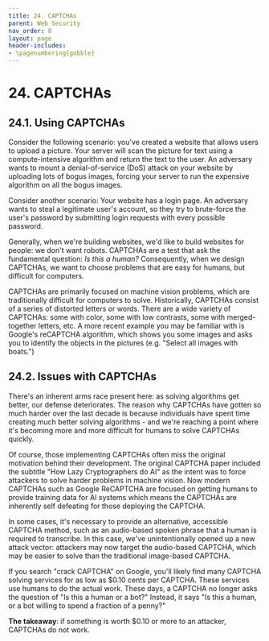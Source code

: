 ```yaml
---
title: 24. CAPTCHAs
parent: Web Security
nav_order: 8
layout: page
header-includes:
- \pagenumbering{gobble}
---
```


# 24. CAPTCHAs

## 24.1. Using CAPTCHAs

Consider the following scenario: you've created a website that allows users to upload a picture. Your server will scan the picture for text using a compute-intensive algorithm and return the text to the user. An adversary wants to mount a denial-of-service (DoS) attack on your website by uploading lots of bogus images, forcing your server to run the expensive algorithm on all the bogus images.

Consider another scenario: Your website has a login page. An adversary wants to steal a legitimate user's account, so they try to brute-force the user's password by submitting login requests with every possible password.

Generally, when we're building websites, we'd like to build websites for people: we don't want robots. CAPTCHAs are a test that ask the fundamental question: _Is this a human?_ Consequently, when we design CAPTCHAs, we want to choose problems that are easy for humans, but difficult for computers.

CAPTCHAs are primarily focused on machine vision problems, which are traditionally difficult for computers to solve. Historically, CAPTCHAs consist of a series of distorted letters or words. There are a wide variety of CAPTCHAs: some with color, some with low contrasts, some with merged-together letters, etc. A more recent example you may be familiar with is Google's reCAPTCHA algorithm, which shows you some images and asks you to identify the objects in the pictures (e.g. "Select all images with boats.")

## 24.2. Issues with CAPTCHAs

There's an inherent arms race present here: as solving algorithms get better, our defense deteriorates. The reason why CAPTCHAs have gotten so much harder over the last decade is because individuals have spent time creating much better solving algorithms - and we're reaching a point where it's becoming more and more difficult for humans to solve CAPTCHAs quickly.

Of course, those implementing CAPTCHAs often miss the original motivation behind their development. The original CAPTCHA paper included the subtitle \"How Lazy Cryptographers do AI\" as the intent was to force attackers to solve harder problems in machine vision. Now modern CAPTCHAs such as Google ReCAPTCHA are focused on getting humans to provide training data for AI systems which means the CAPTCHAs are inherently self defeating for those deploying the CAPTCHA.

In some cases, it's necessary to provide an alternative, accessible CAPTCHA method, such as an audio-based spoken phrase that a human is required to transcribe. In this case, we've unintentionally opened up a new attack vector: attackers may now target the audio-based CAPTCHA, which may be easier to solve than the traditional image-based CAPTCHA.

If you search "crack CAPTCHA" on Google, you'll likely find many CAPTCHA solving services for as low as $0.10 cents per CAPTCHA. These services use humans to do the actual work. These days, a CAPTCHA no longer asks the question of \"Is this a human or a bot?\" Instead, it says \"Is this a human, or a bot willing to spend a fraction of a penny?\"

**The takeaway**: if something is worth $0.10 or more to an attacker, CAPTCHAs do not work.
